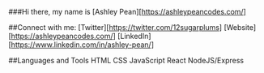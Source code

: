 ###Hi there, my name is [Ashley Pean][https://ashleypeancodes.com/]

##Connect with me: 
[Twitter][https://twitter.com/12sugarplums]
[Website][https://ashleypeancodes.com/]
[LinkedIn][https://www.linkedin.com/in/ashley-pean/]

##Languages and Tools
HTML
CSS
JavaScript
React 
NodeJS/Express
